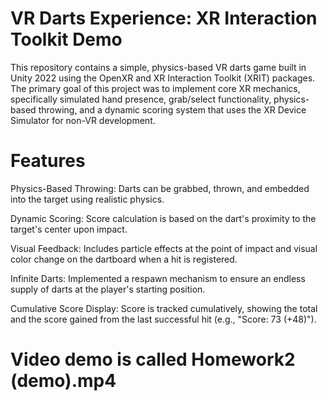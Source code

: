 # VR Darts Experience: XR Interaction Toolkit Demo

This repository contains a simple, physics-based VR darts game built in Unity 2022 using the OpenXR and XR Interaction Toolkit (XRIT) packages. The primary goal of this project was to implement core XR mechanics, specifically simulated hand presence, grab/select functionality, physics-based throwing, and a dynamic scoring system that uses the XR Device Simulator for non-VR development.

# Features

Physics-Based Throwing: Darts can be grabbed, thrown, and embedded into the target using realistic physics.

Dynamic Scoring: Score calculation is based on the dart's proximity to the target's center upon impact.

Visual Feedback: Includes particle effects at the point of impact and visual color change on the dartboard when a hit is registered.

Infinite Darts: Implemented a respawn mechanism to ensure an endless supply of darts at the player's starting position.

Cumulative Score Display: Score is tracked cumulatively, showing the total and the score gained from the last successful hit (e.g., "Score: 73 (+48)").

# Video demo is called Homework2 (demo).mp4
